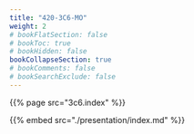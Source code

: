 ```yaml
---
title: "420-3C6-MO"
weight: 2
# bookFlatSection: false
# bookToc: true
# bookHidden: false
bookCollapseSection: true
# bookComments: false
# bookSearchExclude: false
---
```


{{% page src="3c6.index" %}}



{{% embed src="./presentation/index.md" %}}

